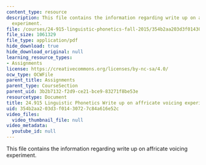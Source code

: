 ```yaml
---
content_type: resource
description: This file contains the information regarding write up on affricate voicing
  experiment.
file: /courses/24-915-linguistic-phonetics-fall-2015/354b2aa203d3f01430727c84a616e52c_MIT24_915F15_Assignment7.pdf
file_size: 1061329
file_type: application/pdf
hide_download: true
hide_download_original: null
learning_resource_types:
- Assignments
license: https://creativecommons.org/licenses/by-nc-sa/4.0/
ocw_type: OCWFile
parent_title: Assignments
parent_type: CourseSection
parent_uid: 3b2b7132-f2d9-ce21-bce9-83271f8be53e
resourcetype: Document
title: 24.915 Linguistic Phonetics Write up on affricate voicing experiment
uid: 354b2aa2-03d3-f014-3072-7c84a616e52c
video_files:
  video_thumbnail_file: null
video_metadata:
  youtube_id: null
---
```

This file contains the information regarding write up on affricate voicing experiment.